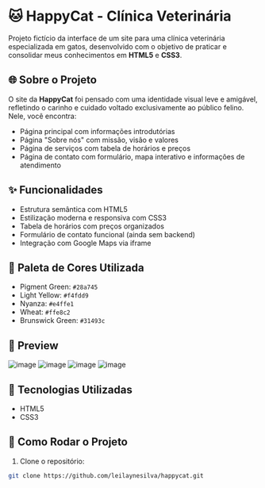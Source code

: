# 🐱 HappyCat - Clínica Veterinária

Projeto fictício da interface de um site para uma clínica veterinária especializada em gatos, desenvolvido com o objetivo de praticar e consolidar meus conhecimentos em **HTML5** e **CSS3**.

## 🌐 Sobre o Projeto

O site da **HappyCat** foi pensado com uma identidade visual leve e amigável, refletindo o carinho e cuidado voltado exclusivamente ao público felino. Nele, você encontra:

- Página principal com informações introdutórias
- Página "Sobre nós" com missão, visão e valores
- Página de serviços com tabela de horários e preços
- Página de contato com formulário, mapa interativo e informações de atendimento

## ✨ Funcionalidades

- Estrutura semântica com HTML5
- Estilização moderna e responsiva com CSS3
- Tabela de horários com preços organizados
- Formulário de contato funcional (ainda sem backend)
- Integração com Google Maps via iframe

## 🎨 Paleta de Cores Utilizada

- Pigment Green: `#28a745`
- Light Yellow: `#f4fdd9`
- Nyanza: `#e4ffe1`
- Wheat: `#ffe8c2`
- Brunswick Green: `#31493c`

## 📸 Preview

![image](https://github.com/user-attachments/assets/0a6336a1-255a-4a59-80b8-eb90551a093a)
![image](https://github.com/user-attachments/assets/ff87a5cf-9d87-420d-afb6-23b485186620)
![image](https://github.com/user-attachments/assets/abe25c6f-a8d3-4108-bc61-6c4c81fae7da)
![image](https://github.com/user-attachments/assets/cc1e63d8-f52b-44b5-bedf-0006feb85222)






## 📁 Tecnologias Utilizadas

- HTML5
- CSS3

## 🚀 Como Rodar o Projeto

1. Clone o repositório:
```bash
git clone https://github.com/leilaynesilva/happycat.git
